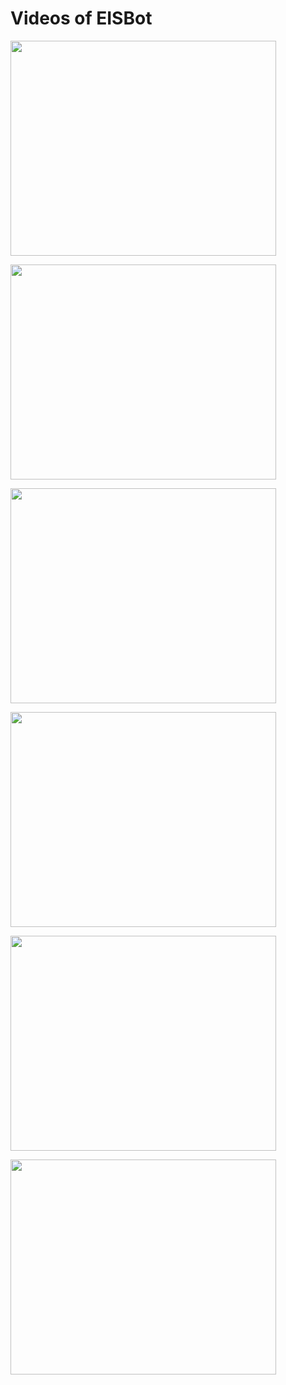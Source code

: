 # Videos of EISBot #

<a href='http://www.youtube.com/watch?feature=player_embedded&v=y_zAfvNnSDQ' target='_blank'><img src='http://img.youtube.com/vi/y_zAfvNnSDQ/0.jpg' width='425' height=344 /></a>

<a href='http://www.youtube.com/watch?feature=player_embedded&v=6-ZB6bp4kWo' target='_blank'><img src='http://img.youtube.com/vi/6-ZB6bp4kWo/0.jpg' width='425' height=344 /></a>

<a href='http://www.youtube.com/watch?feature=player_embedded&v=sBormPn_Dd8' target='_blank'><img src='http://img.youtube.com/vi/sBormPn_Dd8/0.jpg' width='425' height=344 /></a>

<a href='http://www.youtube.com/watch?feature=player_embedded&v=MKgEYRYm1BI' target='_blank'><img src='http://img.youtube.com/vi/MKgEYRYm1BI/0.jpg' width='425' height=344 /></a>

<a href='http://www.youtube.com/watch?feature=player_embedded&v=txGPuN7PXAY' target='_blank'><img src='http://img.youtube.com/vi/txGPuN7PXAY/0.jpg' width='425' height=344 /></a>

<a href='http://www.youtube.com/watch?feature=player_embedded&v=xMvqasC8D9g' target='_blank'><img src='http://img.youtube.com/vi/xMvqasC8D9g/0.jpg' width='425' height=344 /></a>